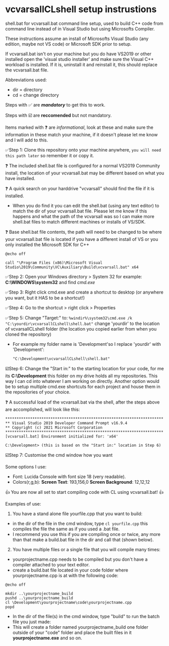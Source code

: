 # vcvarsallCLshell setup instrustions

 shell.bat for vcvarsall.bat command line setup, used to build C++ code from command line instead of in Visual Studio but using Microsofts Compiler.
 
 These instructions assume an install of Microsofts Visual Studio (any edition, maybe not VS code) or Microsoft SDK prior to setup.
 
 If vcvarsall.bat isn't on your machine but you do have VS2019 or other installed open the 'visual studio installer' and make sure the Visual C++ workload is installed.  If it is, uninstall it and reinstall it, this should replace the vcvarsall.bat file.
 
 Abbreviations used:
 - dir = directory
 - cd  = change directory
 
 Steps with ✅ are ***mandatory*** to get this to work.
 
 Steps with ☑️ are **reccomended** but not mandatory.
 
 Items marked with ❓ are _informational_, look at these and make sure the information in these match your machine, if it doesn't please let me know and I will add to this.

 ✅Step 1:  Clone this repository onto your machine anywhere, ```you will need this path later``` so remember it or copy it.
 
  ❓ The included shell.bat file is configured for a normal VS2019 Community install, the location of your vcvarsall.bat may be different based on what you have installed.  
 
  ❓ A quick search on your harddrive "vcvarsall" should find the file if it is installed.  
 - When you do find it you can edit the shell.bat (using any text editor) to match the dir of your vcvarsall.bat file.  Please let me know if this happens and what the path of the vcvarsall was so I can make more shell.bat files to match different machines or installs of VS/SDK.

  ❓ Base shell.bat file contents, the path will need to be changed to be where your vcvarsall.bat file is located if you have a different install of VS or you only installed the Microsoft SDK for C++
```
@echo off

call "\Program Files (x86)\Microsoft Visual Studio\2019\Community\VC\Auxiliary\Build\vcvarsall.bat" x64
```
 
 ✅Step 2:  Open your Windows directory > System 32 for example: **C:\WINDOWS\system32** and find _cmd.exe_
 
 ✅Step 3:  Right click cmd.exe and create a shortcut to desktop (or anywhere you want, but it HAS to be a shortcut!)
 
 ✅Step 4:  Go to the shortcut > right click > Properties
 
 ✅Step 5:  Change "Target:" to: ```%windir%\system32\cmd.exe /k  "C:\yourdir\vcvarsallCLshell\shell.bat"```  change 'yourdir' to the location of vcvarsallCLshell folder (the location you copied earlier from when you cloned the repository)
 - For example my folder name is 'Development'so I replace 'yourdir' with 'Development':
   ```
   "C:\Development\vcvarsallCLshell\shell.bat"
   ```
 
 ☑️Step 6:  Change the "Start in:" to the starting location for your code, for me its **C:\Development** this folder on my drive holds all my repositories.  This way I can cd into whatever I am working on directly.  Another option would be to setup multiple cmd.exe shortcuts for each project and house them in the repositories of your choice.
 
 ❓ A successful load of the vcvarsall.bat via the shell, after the steps above are accomplished, will look like this:
```
**********************************************************************
** Visual Studio 2019 Developer Command Prompt v16.9.4
** Copyright (c) 2021 Microsoft Corporation
**********************************************************************
[vcvarsall.bat] Environment initialized for: 'x64'

C:\Development> (this is based on the "Start in:" location in Step 6)
```
 
 ☑️Step 7:  Customise the cmd window how you want
 
 Some options I use:
 
  - Font: Lucida Console with font size 18 (very readable).
  - Colors(r,g,b): **Screen Text**: 193,156,0  **Screen Background**: 12,12,12

👍 You are now all set to start compiling code with CL using vcvarsall.bat! 👍

Examples of use:

1. You have a stand alone file yourfile.cpp that you want to build:
 - in the dir of the file in the cmd window, type ```cl yourfile.cpp``` this compiles the file the same as if you used a .bat file.
 - I recommend you use this if you are compiling once or twice, any more than that make a build.bat file in the dir and call that (shown below).

2. You have multiple files or a single file that you will compile many times:
 - yourprojectname.cpp needs to be compiled but you don't have a compiler attached to your text editor.
 - create a build.bat file located in your code folder where yourprojectname.cpp is at with the following code:
 
``` 
@echo off

mkdir ..\yourprojectname_build
pushd ..\yourprojectname_build
cl \Development\yourprojectname\code\yourprojectname.cpp
popd
```
- In the dir of the file(s) in the cmd window, type "build" to run the batch file you just made:
- This will create a folder named yourprojectname_build one folder outside of your "code" folder and place the built files in it **yourprojectname.exe** and so on.
